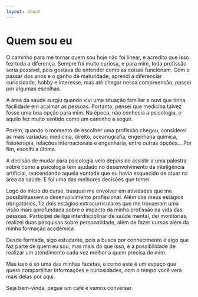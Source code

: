 ```yaml
---
layout: about
---
```


# Quem sou eu

<!--author-->

O caminho para me tornar quem sou hoje não foi linear, e acredito que isso fez toda a diferença. Sempre fui muito curiosa, e para mim, toda profissão seria possível, pois gostava de entender como as coisas funcionam. Com o passar dos anos e o ganho de maturidade, aprendi a diferenciar curiosidade, hobby e interesse, mas até chegar nessa compreensão, passei por algumas escolhas.

A área da saúde surgiu quando vivi uma situação familiar e ouvi que tinha facilidade em acalmar as pessoas. Portanto, pensei que medicina talvez fosse uma boa opção para mim. Na época, não conhecia a psicologia, e aquilo fez muito sentido como um caminho a seguir.

Porém, quando o momento de escolher uma profissão chegou, considerei as mais variadas: medicina, direito, oceanografia, engenharia química, fisioterapia, relações internacionais e engenharia, entre outras opções... Por fim, escolhi a última.

A decisão de mudar para psicologia veio depois de assistir a uma palestra sobre como a psicologia tem ajudado no desenvolvimento da inteligência artificial, reacendando aquela vontade que eu havia esquecido de atuar na área da saúde. E foi uma das melhores decisões que tomei.

Logo do início do curso, busquei me envolver em atividades que me possibilitassem o desenvolvimento profissional. Além dos meus estágios obrigatórios, fiz dois estágios extracurriculares que me trouxeram uma visão mais aprofundada sobre o impacto da minha profissão na vida das pessoas. Participei de liga interdisciplinar de saúde mental, dei monitorias, realizei duas pesquisas sobre personalidade, além de fazer cursos além da minha formação acadêmica.

Desde formada, sigo estudante, pois a busca por conhecimento é algo que faz parte de quem eu sou, mas mais do que isso, é a possibilidade de realizar um atendimento cada vez melhor a quem precisa de mim.

Mas isso é só uma das minhas facetas, e como este é um espaço que quero compartilhar informações e curiosidades, com o tempo você verá mais delas por aqui.

Seja bem-vinda, pegue um café e vamos conversar.
